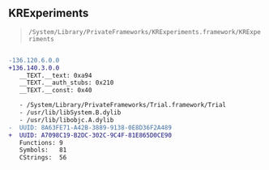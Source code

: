 ## KRExperiments

> `/System/Library/PrivateFrameworks/KRExperiments.framework/KRExperiments`

```diff

-136.120.6.0.0
+136.140.3.0.0
   __TEXT.__text: 0xa94
   __TEXT.__auth_stubs: 0x210
   __TEXT.__const: 0x40

   - /System/Library/PrivateFrameworks/Trial.framework/Trial
   - /usr/lib/libSystem.B.dylib
   - /usr/lib/libobjc.A.dylib
-  UUID: 8A63FE71-A42B-3889-9138-0E8D36F2A489
+  UUID: A7098C19-B2DC-302C-9C4F-81E865D0CE90
   Functions: 9
   Symbols:   81
   CStrings:  56

```

